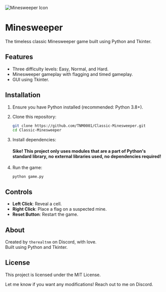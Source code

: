 ![Minesweeper Icon](minesweeper.ico)

# Minesweeper

The timeless classic Minesweeper game built using Python and Tkinter.

## Features

- Three difficulty levels: Easy, Normal, and Hard.
- Minesweeper gameplay with flagging and timed gameplay.
- GUI using Tkinter.

## Installation

1. Ensure you have Python installed (recommended: Python 3.8+).
2. Clone this repository:

   ```sh
   git clone https://github.com/TNM0001/Classic-Minesweeper.git
   cd Classic-Minesweeper
   ```

3. Install dependencies:
   #### Sike! This project only uses modules that are a part of Python's standard library, no external libraries used, no dependencies required!

5. Run the game:

   ```sh
   python game.py
   ```

## Controls

- **Left Click**: Reveal a cell.
- **Right Click**: Place a flag on a suspected mine.
- **Reset Button**: Restart the game.

## About

Created by `therealtnm` on Discord, with love.  
Built using Python and Tkinter.

## License

This project is licensed under the MIT License.


Let me know if you want any modifications! Reach out to me on Discord.
